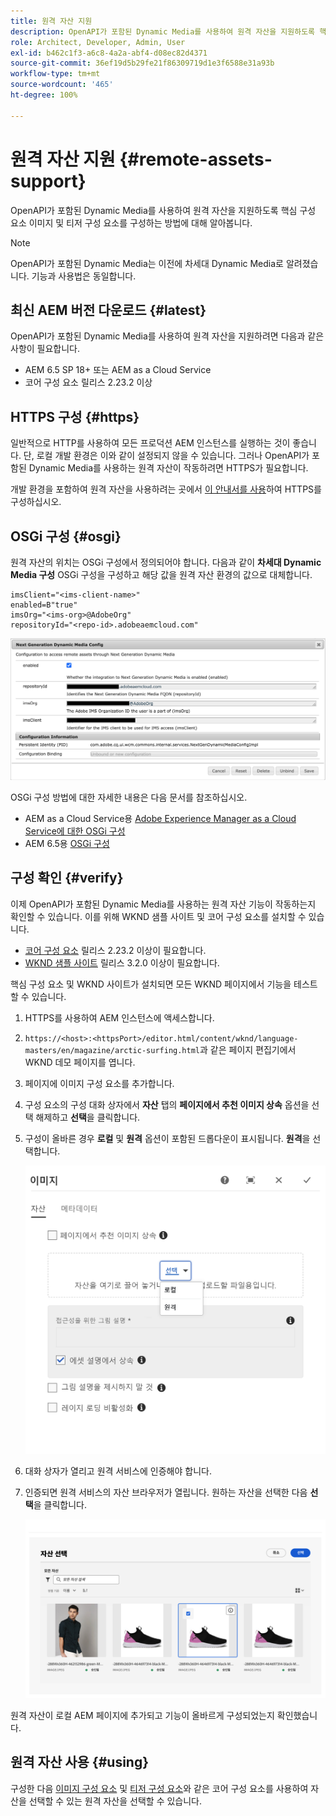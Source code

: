 ```yaml
---
title: 원격 자산 지원
description: OpenAPI가 포함된 Dynamic Media를 사용하여 원격 자산을 지원하도록 핵심 구성 요소 이미지 및 티저 구성 요소를 구성하는 방법에 대해 알아봅니다.
role: Architect, Developer, Admin, User
exl-id: b462c1f3-a6c8-4a2a-abf4-d08ec82d4371
source-git-commit: 36ef19d5b29fe21f86309719d1e3f6588e31a93b
workflow-type: tm+mt
source-wordcount: '465'
ht-degree: 100%

---
```



# 원격 자산 지원 {#remote-assets-support}

OpenAPI가 포함된 Dynamic Media를 사용하여 원격 자산을 지원하도록 핵심 구성 요소 이미지 및 티저 구성 요소를 구성하는 방법에 대해 알아봅니다.

>[!NOTE]
>
>OpenAPI가 포함된 Dynamic Media는 이전에 차세대 Dynamic Media로 알려졌습니다. 기능과 사용법은 동일합니다.

## 최신 AEM 버전 다운로드 {#latest}

OpenAPI가 포함된 Dynamic Media를 사용하여 원격 자산을 지원하려면 다음과 같은 사항이 필요합니다.

* AEM 6.5 SP 18+ 또는 AEM as a Cloud Service
* 코어 구성 요소 릴리스 2.23.2 이상

## HTTPS 구성 {#https}

일반적으로 HTTP를 사용하여 모든 프로덕션 AEM 인스턴스를 실행하는 것이 좋습니다. 단, 로컬 개발 환경은 이와 같이 설정되지 않을 수 있습니다. 그러나 OpenAPI가 포함된 Dynamic Media를 사용하는 원격 자산이 작동하려면 HTTPS가 필요합니다.

개발 환경을 포함하여 원격 자산을 사용하려는 곳에서 [이 안내서를 사용](https://experienceleague.adobe.com/docs/experience-manager-learn/foundation/security/use-the-ssl-wizard.html?lang=ko)하여 HTTPS를 구성하십시오.

## OSGi 구성 {#osgi}

원격 자산의 위치는 OSGi 구성에서 정의되어야 합니다. 다음과 같이 **차세대 Dynamic Media 구성** OSGi 구성을 구성하고 해당 값을 원격 자산 환경의 값으로 대체합니다.

```text
imsClient="<ims-client-name>"
enabled=B"true"
imsOrg="<ims-org>@AdobeOrg"
repositoryId="<repo-id>.adobeaemcloud.com"
```

![차세대 Dynamic Media 구성 OSGi 구성 창](/help/assets/remote-assets-osgi.png)

OSGi 구성 방법에 대한 자세한 내용은 다음 문서를 참조하십시오.

* AEM as a Cloud Service용 [Adobe Experience Manager as a Cloud Service에 대한 OSGi 구성](https://experienceleague.adobe.com/docs/experience-manager-cloud-service/content/implementing/deploying/configuring-osgi.html?lang=ko)
* AEM 6.5용 [OSGi 구성](https://experienceleague.adobe.com/docs/experience-manager-65/deploying/configuring/configuring-osgi.html?lang=ko)

## 구성 확인 {#verify}

이제 OpenAPI가 포함된 Dynamic Media를 사용하는 원격 자산 기능이 작동하는지 확인할 수 있습니다. 이를 위해 WKND 샘플 사이트 및 코어 구성 요소를 설치할 수 있습니다.

* [코어 구성 요소](https://github.com/adobe/aem-core-wcm-components/releases/download/core.wcm.components.reactor-2.23.2/core.wcm.components.all-2.23.2.zip) 릴리스 2.23.2 이상이 필요합니다.
* [WKND 샘플 사이트](https://github.com/adobe/aem-guides-wknd/releases/download/aem-guides-wknd-3.2.0/aem-guides-wknd.all-3.2.0-classic.zip) 릴리스 3.2.0 이상이 필요합니다.

핵심 구성 요소 및 WKND 사이트가 설치되면 모든 WKND 페이지에서 기능을 테스트할 수 있습니다.

1. HTTPS를 사용하여 AEM 인스턴스에 액세스합니다.

1. `https://<host>:<httpsPort>/editor.html/content/wknd/language-masters/en/magazine/arctic-surfing.html`과 같은 페이지 편집기에서 WKND 데모 페이지를 엽니다.

1. 페이지에 이미지 구성 요소를 추가합니다.

1. 구성 요소의 구성 대화 상자에서 **자산** 탭의 **페이지에서 추천 이미지 상속** 옵션을 선택 해제하고 **선택**&#x200B;을 클릭합니다.

1. 구성이 올바른 경우 **로컬** 및 **원격** 옵션이 포함된 드롭다운이 표시됩니다. **원격**&#x200B;을 선택합니다.

   ![이미지 선택을 위한 원격 및 로컬 선택 옵션](/help/assets/remote-asset-selection.png)

1. 대화 상자가 열리고 원격 서비스에 인증해야 합니다.

1. 인증되면 원격 서비스의 자산 브라우저가 열립니다. 원하는 자산을 선택한 다음 **선택**&#x200B;을 클릭합니다.

   ![원격 자산 선택](/help/assets/remote-asset-picker.png)

원격 자산이 로컬 AEM 페이지에 추가되고 기능이 올바르게 구성되었는지 확인했습니다.

## 원격 자산 사용 {#using}

구성한 다음 [이미지 구성 요소](/help/components/image.md) 및 [티저 구성 요소](/help/components/teaser.md)와 같은 코어 구성 요소를 사용하여 자산을 선택할 수 있는 원격 자산을 선택할 수 있습니다.
